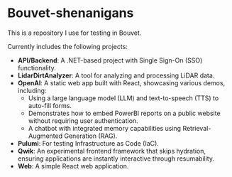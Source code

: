 # Bouvet-shenanigans

This is a repository I use for testing in Bouvet.

Currently includes the following projects:

- **API/Backend**: A .NET-based project with Single Sign-On (SSO) functionality.
- **LidarDirtAnalyzer**: A tool for analyzing and processing LiDAR data.
- **OpenAI**: A static web app built with React, showcasing various demos, including:
  - Using a large language model (LLM) and text-to-speech (TTS) to auto-fill forms.
  - Demonstrates how to embed PowerBI reports on a public website without requiring user authentication.
  - A chatbot with integrated memory capabilities using Retrieval-Augmented Generation (RAG).
- **Pulumi**: For testing Infrastructure as Code (IaC).
- **Qwik**: An experimental frontend framework that skips hydration, ensuring applications are instantly interactive through resumability.
- **Web**: A simple React web application.

